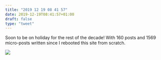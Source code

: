 ```yaml
---
title: "2019 12 19 08 41 57"
date: 2019-12-19T08:41:57+01:00
draft: false
type: "tweet"
---
```

Soon to be on holiday for the rest of the decade! With 160 posts and 1569 micro-posts written since I rebooted this site from scratch.

![](/img/IMG_0691.jpg)
